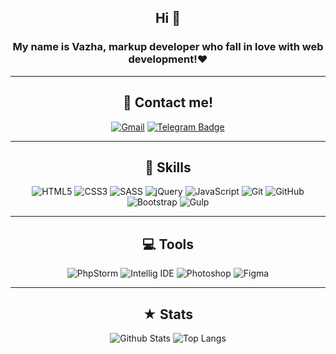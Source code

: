 <div align="center">

## Hi 👋
  ### My name is Vazha, markup developer who fall in love with web development!❤️
  
  ***
  
  </div>
  
<div align="center">
  
## 📱 Contact me!
<!-- [![LinkedIn](https://img.shields.io/badge/linkedin-%230077B5.svg?style=for-the-badge&logo=linkedin&logoColor=white)](https://www.linkedin.com/in/gudenaf) -->
[![Gmail](https://img.shields.io/badge/Gmail-D14836?style=for-the-badge&logo=gmail&logoColor=white&link=mailto:gudenaffalkon@gmail.com)](mailto:gudenaffalkon@gmail.com)
[![Telegram Badge](https://img.shields.io/badge/Telegram-2CA5E0?style=for-the-badge&logo=telegram&logoColor=white)](https://t.me/v_gurtskoy)
  
</div>

***

<div align="center">
  
## 🚀 Skills

![HTML5](https://img.shields.io/badge/html5-%23E34F26.svg?style=for-the-badge&logo=html5&logoColor=white)
![CSS3](https://img.shields.io/badge/css3-%231572B6.svg?style=for-the-badge&logo=css3&logoColor=white)
![SASS](https://img.shields.io/badge/SASS-hotpink.svg?style=for-the-badge&logo=SASS&logoColor=white)
![jQuery](https://img.shields.io/badge/jquery-%230769AD.svg?style=for-the-badge&logo=jquery&logoColor=white)
![JavaScript](https://img.shields.io/badge/javascript-%23323330.svg?style=for-the-badge&logo=javascript&logoColor=%23F7DF1E)
![Git](https://img.shields.io/badge/git-%23F05033.svg?style=for-the-badge&logo=git&logoColor=white)
![GitHub](https://img.shields.io/badge/github-%23121011.svg?style=for-the-badge&logo=github&logoColor=white)
![Bootstrap](https://img.shields.io/badge/bootstrap-%23563D7C.svg?style=for-the-badge&logo=bootstrap&logoColor=white)
![Gulp](https://img.shields.io/badge/GULP-%23CF4647.svg?style=for-the-badge&logo=gulp&logoColor=white)
  
</div>

***

<div align="center">
  
## 💻 Tools
![PhpStorm](http://img.shields.io/badge/-PHPStorm-181717?style=for-the-badge&logo=phpstorm&logoColor=white)
![Intellig IDE](https://img.shields.io/badge/IntelliJ_IDEA-000000.svg?style=for-the-badge&logo=intellij-idea&logoColor=white)
![Photoshop](https://img.shields.io/badge/Adobe%20Photoshop-31A8FF?style=for-the-badge&logo=Adobe%20Photoshop&logoColor=black)
![Figma](https://img.shields.io/badge/Figma-F24E1E?style=for-the-badge&logo=figma&logoColor=white)

  </div>
  
  ***
  
  <div align="center">
  
## ★ Stats

![Github Stats](https://github-readme-stats.vercel.app/api?username=Gudenaf&count_private=true&show_icons=true&include_all_commits=true&theme=dracula&layout=compact)
![Top Langs](https://github-readme-stats.vercel.app/api/top-langs/?username=Gudenaf&hide=TeX&layout=compact&theme=dracula)

  </div>
  
<!-- ![Visitor Badge](https://visitor-badge.laobi.icu/badge?page_id=Gudenaf.Gudenaf) -->
